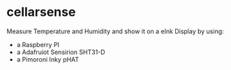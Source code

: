 # cellarsense

Measure Temperature and Humidity and show it on a eInk Display by using:
* a Raspberry PI
* a Adafruiot Sensirion SHT31-D
* a Pimoroni Inky pHAT
